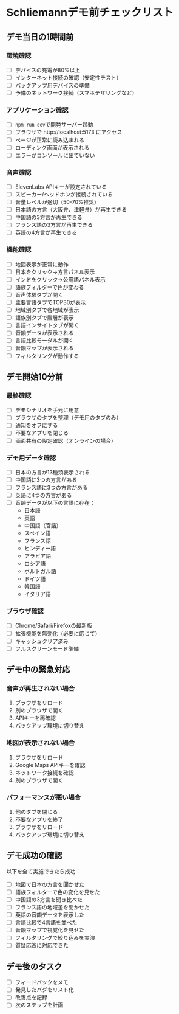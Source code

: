 # Schliemannデモ前チェックリスト

## デモ当日の1時間前

### 環境確認
- [ ] デバイスの充電が80%以上
- [ ] インターネット接続の確認（安定性テスト）
- [ ] バックアップ用デバイスの準備
- [ ] 予備のネットワーク接続（スマホテザリングなど）

### アプリケーション確認
- [ ] `npm run dev`で開発サーバー起動
- [ ] ブラウザで http://localhost:5173 にアクセス
- [ ] ページが正常に読み込まれる
- [ ] ローディング画面が表示される
- [ ] エラーがコンソールに出ていない

### 音声確認
- [ ] ElevenLabs APIキーが設定されている
- [ ] スピーカー/ヘッドホンが接続されている
- [ ] 音量レベルが適切（50-70%推奨）
- [ ] 日本語の方言（大阪弁、津軽弁）が再生できる
- [ ] 中国語の3方言が再生できる
- [ ] フランス語の3方言が再生できる
- [ ] 英語の4方言が再生できる

### 機能確認
- [ ] 地図表示が正常に動作
- [ ] 日本をクリック→方言パネル表示
- [ ] インドをクリック→公用語パネル表示
- [ ] 語族フィルターで色が変わる
- [ ] 音声体験タブが開く
- [ ] 主要言語タブでTOP30が表示
- [ ] 地域別タブで各地域が表示
- [ ] 語族別タブで階層が表示
- [ ] 言語インサイトタブが開く
- [ ] 音韻データが表示される
- [ ] 言語比較モーダルが開く
- [ ] 音韻マップが表示される
- [ ] フィルタリングが動作する

## デモ開始10分前

### 最終確認
- [ ] デモシナリオを手元に用意
- [ ] ブラウザのタブを整理（デモ用のタブのみ）
- [ ] 通知をオフにする
- [ ] 不要なアプリを閉じる
- [ ] 画面共有の設定確認（オンラインの場合）

### デモ用データ確認
- [ ] 日本の方言が13種類表示される
- [ ] 中国語に3つの方言がある
- [ ] フランス語に3つの方言がある
- [ ] 英語に4つの方言がある
- [ ] 音韻データが以下の言語に存在：
  - 日本語
  - 英語
  - 中国語（官話）
  - スペイン語
  - フランス語
  - ヒンディー語
  - アラビア語
  - ロシア語
  - ポルトガル語
  - ドイツ語
  - 韓国語
  - イタリア語

### ブラウザ確認
- [ ] Chrome/Safari/Firefoxの最新版
- [ ] 拡張機能を無効化（必要に応じて）
- [ ] キャッシュクリア済み
- [ ] フルスクリーンモード準備

## デモ中の緊急対応

### 音声が再生されない場合
1. ブラウザをリロード
2. 別のブラウザで開く
3. APIキーを再確認
4. バックアップ環境に切り替え

### 地図が表示されない場合
1. ブラウザをリロード
2. Google Maps APIキーを確認
3. ネットワーク接続を確認
4. 別のブラウザで開く

### パフォーマンスが悪い場合
1. 他のタブを閉じる
2. 不要なアプリを終了
3. ブラウザをリロード
4. バックアップ環境に切り替え

## デモ成功の確認

以下を全て実施できたら成功：
- [ ] 地図で日本の方言を聞かせた
- [ ] 語族フィルターで色の変化を見せた
- [ ] 中国語の3方言を聞き比べた
- [ ] フランス語の地域差を聞かせた
- [ ] 英語の音韻データを表示した
- [ ] 言語比較で4言語を並べた
- [ ] 音韻マップで視覚化を見せた
- [ ] フィルタリングで絞り込みを実演
- [ ] 質疑応答に対応できた

## デモ後のタスク

- [ ] フィードバックをメモ
- [ ] 発見したバグをリスト化
- [ ] 改善点を記録
- [ ] 次のステップを計画
